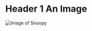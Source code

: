 # Header 1 An Image
![Image of Snoopy](https://en.wikipedia.org/wiki/Snoopy#/media/File:Snoopy_Peanuts.png)
